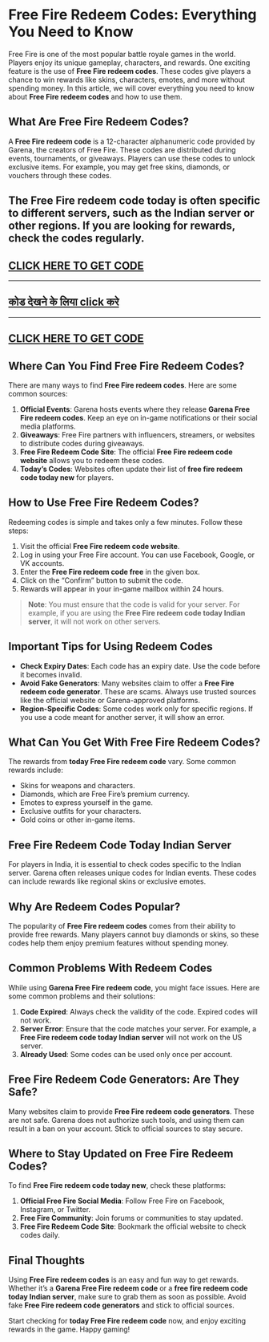 # Free Fire Redeem Codes: Everything You Need to Know

Free Fire is one of the most popular battle royale games in the world. Players enjoy its unique gameplay, characters, and rewards. One exciting feature is the use of **Free Fire redeem codes**. These codes give players a chance to win rewards like skins, characters, emotes, and more without spending money. In this article, we will cover everything you need to know about **Free Fire redeem codes** and how to use them.

## What Are Free Fire Redeem Codes?

A **Free Fire redeem code** is a 12-character alphanumeric code provided by Garena, the creators of Free Fire. These codes are distributed during events, tournaments, or giveaways. Players can use these codes to unlock exclusive items. For example, you may get free skins, diamonds, or vouchers through these codes.

The **Free Fire redeem code today** is often specific to different servers, such as the Indian server or other regions. If you are looking for rewards, check the codes regularly.
---
[CLICK HERE TO GET CODE](https://www.redeemcodes.fun/)
---
---
[कोड देखने के लिया click करे ](https://www.redeemcodes.fun/)
---
---
[CLICK HERE TO GET CODE](https://www.redeemcodes.fun/)
---
## Where Can You Find Free Fire Redeem Codes?

There are many ways to find **Free Fire redeem codes**. Here are some common sources:

1. **Official Events**: Garena hosts events where they release **Garena Free Fire redeem codes**. Keep an eye on in-game notifications or their social media platforms.  
2. **Giveaways**: Free Fire partners with influencers, streamers, or websites to distribute codes during giveaways.  
3. **Free Fire Redeem Code Site**: The official **Free Fire redeem code website** allows you to redeem these codes.  
4. **Today’s Codes**: Websites often update their list of **free fire redeem code today new** for players.

## How to Use Free Fire Redeem Codes?

Redeeming codes is simple and takes only a few minutes. Follow these steps:

1. Visit the official **Free Fire redeem code website**.  
2. Log in using your Free Fire account. You can use Facebook, Google, or VK accounts.  
3. Enter the **Free Fire redeem code free** in the given box.  
4. Click on the “Confirm” button to submit the code.  
5. Rewards will appear in your in-game mailbox within 24 hours.

> **Note**: You must ensure that the code is valid for your server. For example, if you are using the **Free Fire redeem code today Indian server**, it will not work on other servers.

## Important Tips for Using Redeem Codes

- **Check Expiry Dates**: Each code has an expiry date. Use the code before it becomes invalid.  
- **Avoid Fake Generators**: Many websites claim to offer a **Free Fire redeem code generator**. These are scams. Always use trusted sources like the official website or Garena-approved platforms.  
- **Region-Specific Codes**: Some codes work only for specific regions. If you use a code meant for another server, it will show an error.

## What Can You Get With Free Fire Redeem Codes?

The rewards from **today Free Fire redeem code** vary. Some common rewards include:

- Skins for weapons and characters.  
- Diamonds, which are Free Fire’s premium currency.  
- Emotes to express yourself in the game.  
- Exclusive outfits for your characters.  
- Gold coins or other in-game items.

## Free Fire Redeem Code Today Indian Server

For players in India, it is essential to check codes specific to the Indian server. Garena often releases unique codes for Indian events. These codes can include rewards like regional skins or exclusive emotes.

## Why Are Redeem Codes Popular?

The popularity of **Free Fire redeem codes** comes from their ability to provide free rewards. Many players cannot buy diamonds or skins, so these codes help them enjoy premium features without spending money.

## Common Problems With Redeem Codes

While using **Garena Free Fire redeem code**, you might face issues. Here are some common problems and their solutions:

1. **Code Expired**: Always check the validity of the code. Expired codes will not work.  
2. **Server Error**: Ensure that the code matches your server. For example, a **Free Fire redeem code today Indian server** will not work on the US server.  
3. **Already Used**: Some codes can be used only once per account.

## Free Fire Redeem Code Generators: Are They Safe?

Many websites claim to provide **Free Fire redeem code generators**. These are not safe. Garena does not authorize such tools, and using them can result in a ban on your account. Stick to official sources to stay secure.

## Where to Stay Updated on Free Fire Redeem Codes?

To find **Free Fire redeem code today new**, check these platforms:

1. **Official Free Fire Social Media**: Follow Free Fire on Facebook, Instagram, or Twitter.  
2. **Free Fire Community**: Join forums or communities to stay updated.  
3. **Free Fire Redeem Code Site**: Bookmark the official website to check codes daily.

## Final Thoughts

Using **Free Fire redeem codes** is an easy and fun way to get rewards. Whether it’s a **Garena Free Fire redeem code** or a **free fire redeem code today Indian server**, make sure to grab them as soon as possible. Avoid fake **Free Fire redeem code generators** and stick to official sources.

Start checking for **today Free Fire redeem code** now, and enjoy exciting rewards in the game. Happy gaming!
